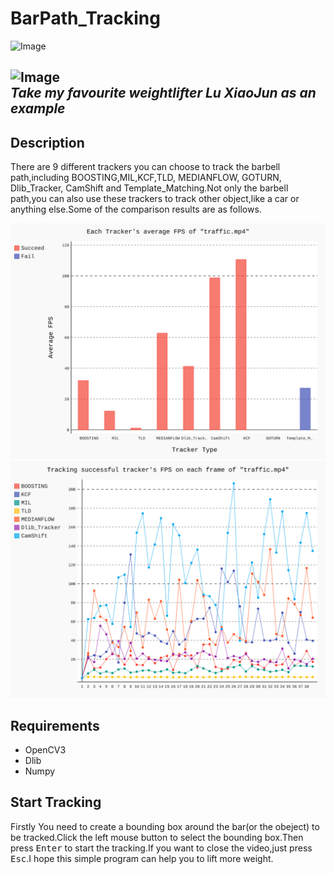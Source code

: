# BarPath_Tracking
![Image](https://pic4.zhimg.com/v2-f991d9567a65c74ada7cf19c8f2d43b0_b.gif)    

![Image](https://pic4.zhimg.com/v2-221a1c9d7f34c2fbeb045041760b9804_b.jpg)        
*Take my favourite weightlifter Lu XiaoJun as an example*
---   
## Description  
        
There are 9 different trackers you can choose to track the barbell path,including BOOSTING,MIL,KCF,TLD, MEDIANFLOW, GOTURN, Dlib_Tracker, CamShift and Template_Matching.Not only the barbell path,you can also use these trackers to track other object,like a car or anything else.Some of the comparison results are as follows.    

<img src="Result/avg_fps.svg">      
      
<img src="Result/fps.svg">      
      

## Requirements   
     
* OpenCV3
* Dlib
* Numpy
    
## Start Tracking    
Firstly You need to create a bounding box around the bar(or the obeject) to be tracked.Click the left mouse button to select the bounding box.Then press <kbd>Enter</kbd> to start the tracking.If you want to close the video,just press <kbd>Esc</kbd>.I hope this simple program can help you to lift more weight.    



